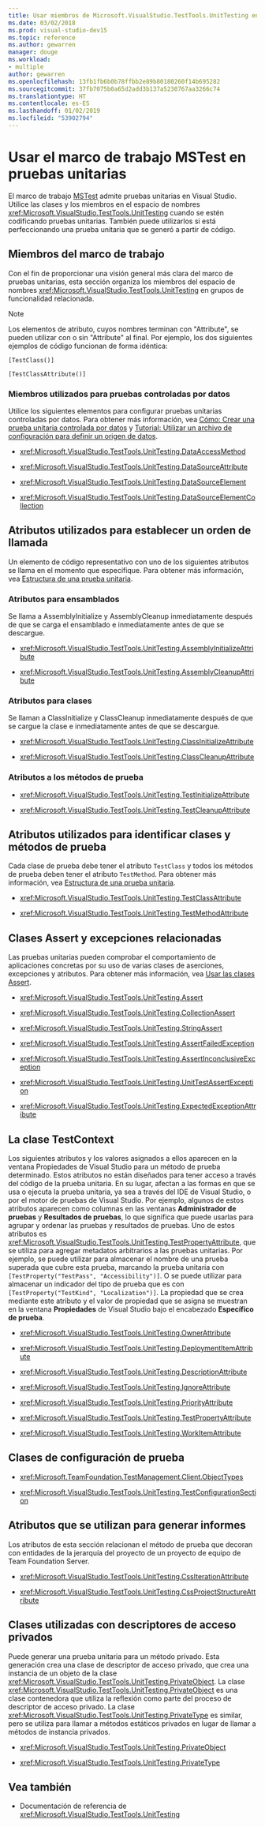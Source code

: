 ```yaml
---
title: Usar miembros de Microsoft.VisualStudio.TestTools.UnitTesting en pruebas unitarias
ms.date: 03/02/2018
ms.prod: visual-studio-dev15
ms.topic: reference
ms.author: gewarren
manager: douge
ms.workload:
- multiple
author: gewarren
ms.openlocfilehash: 13fb1fb6b0b78ffbb2e89b80180260f14b695282
ms.sourcegitcommit: 37fb7075b0a65d2add3b137a5230767aa3266c74
ms.translationtype: HT
ms.contentlocale: es-ES
ms.lasthandoff: 01/02/2019
ms.locfileid: "53902794"
---
```

# <a name="use-the-mstest-framework-in-unit-tests"></a>Usar el marco de trabajo MSTest en pruebas unitarias

El marco de trabajo [MSTest](<xref:Microsoft.VisualStudio.TestTools.UnitTesting>) admite pruebas unitarias en Visual Studio. Utilice las clases y los miembros en el espacio de nombres <xref:Microsoft.VisualStudio.TestTools.UnitTesting> cuando se estén codificando pruebas unitarias. También puede utilizarlos si está perfeccionando una prueba unitaria que se generó a partir de código.

## <a name="framework-members"></a>Miembros del marco de trabajo

Con el fin de proporcionar una visión general más clara del marco de pruebas unitarias, esta sección organiza los miembros del espacio de nombres <xref:Microsoft.VisualStudio.TestTools.UnitTesting> en grupos de funcionalidad relacionada.

> [!NOTE]
> Los elementos de atributo, cuyos nombres terminan con "Attribute", se pueden utilizar con o sin "Attribute" al final. Por ejemplo, los dos siguientes ejemplos de código funcionan de forma idéntica:
>
> `[TestClass()]`
>
> `[TestClassAttribute()]`

### <a name="members-used-for-data-driven-testing"></a>Miembros utilizados para pruebas controladas por datos

Utilice los siguientes elementos para configurar pruebas unitarias controladas por datos. Para obtener más información, vea [Cómo: Crear una prueba unitaria controlada por datos](../test/how-to-create-a-data-driven-unit-test.md) y [Tutorial: Utilizar un archivo de configuración para definir un origen de datos](../test/walkthrough-using-a-configuration-file-to-define-a-data-source.md).

- <xref:Microsoft.VisualStudio.TestTools.UnitTesting.DataAccessMethod>

- <xref:Microsoft.VisualStudio.TestTools.UnitTesting.DataSourceAttribute>

- <xref:Microsoft.VisualStudio.TestTools.UnitTesting.DataSourceElement>

- <xref:Microsoft.VisualStudio.TestTools.UnitTesting.DataSourceElementCollection>

## <a name="attributes-used-to-establish-a-calling-order"></a>Atributos utilizados para establecer un orden de llamada

Un elemento de código representativo con uno de los siguientes atributos se llama en el momento que especifique. Para obtener más información, vea [Estructura de una prueba unitaria](https://msdn.microsoft.com/a03d1ee7-9999-4e7c-85df-7d9073976144).

### <a name="attributes-for-assemblies"></a>Atributos para ensamblados

Se llama a AssemblyInitialize y AssemblyCleanup inmediatamente después de que se carga el ensamblado e inmediatamente antes de que se descargue.

- <xref:Microsoft.VisualStudio.TestTools.UnitTesting.AssemblyInitializeAttribute>

- <xref:Microsoft.VisualStudio.TestTools.UnitTesting.AssemblyCleanupAttribute>

### <a name="attributes-for-classes"></a>Atributos para clases

Se llaman a ClassInitialize y ClassCleanup inmediatamente después de que se cargue la clase e inmediatamente antes de que se descargue.

- <xref:Microsoft.VisualStudio.TestTools.UnitTesting.ClassInitializeAttribute>

- <xref:Microsoft.VisualStudio.TestTools.UnitTesting.ClassCleanupAttribute>

### <a name="attributes-for-test-methods"></a>Atributos a los métodos de prueba

- <xref:Microsoft.VisualStudio.TestTools.UnitTesting.TestInitializeAttribute>

- <xref:Microsoft.VisualStudio.TestTools.UnitTesting.TestCleanupAttribute>

## <a name="attributes-used-to-identify-test-classes-and-methods"></a>Atributos utilizados para identificar clases y métodos de prueba

Cada clase de prueba debe tener el atributo `TestClass` y todos los métodos de prueba deben tener el atributo `TestMethod`. Para obtener más información, vea [Estructura de una prueba unitaria](https://msdn.microsoft.com/a03d1ee7-9999-4e7c-85df-7d9073976144).

- <xref:Microsoft.VisualStudio.TestTools.UnitTesting.TestClassAttribute>

- <xref:Microsoft.VisualStudio.TestTools.UnitTesting.TestMethodAttribute>

## <a name="assert-classes-and-related-exceptions"></a>Clases Assert y excepciones relacionadas

Las pruebas unitarias pueden comprobar el comportamiento de aplicaciones concretas por su uso de varias clases de aserciones, excepciones y atributos. Para obtener más información, vea [Usar las clases Assert](../test/using-the-assert-classes.md).

- <xref:Microsoft.VisualStudio.TestTools.UnitTesting.Assert>

- <xref:Microsoft.VisualStudio.TestTools.UnitTesting.CollectionAssert>

- <xref:Microsoft.VisualStudio.TestTools.UnitTesting.StringAssert>

- <xref:Microsoft.VisualStudio.TestTools.UnitTesting.AssertFailedException>

- <xref:Microsoft.VisualStudio.TestTools.UnitTesting.AssertInconclusiveException>

- <xref:Microsoft.VisualStudio.TestTools.UnitTesting.UnitTestAssertException>

- <xref:Microsoft.VisualStudio.TestTools.UnitTesting.ExpectedExceptionAttribute>

## <a name="the-testcontext-class"></a>La clase TestContext

Los siguientes atributos y los valores asignados a ellos aparecen en la ventana Propiedades de Visual Studio para un método de prueba determinado. Estos atributos no están diseñados para tener acceso a través del código de la prueba unitaria. En su lugar, afectan a las formas en que se usa o ejecuta la prueba unitaria, ya sea a través del IDE de Visual Studio, o por el motor de pruebas de Visual Studio. Por ejemplo, algunos de estos atributos aparecen como columnas en las ventanas **Administrador de pruebas** y **Resultados de pruebas**, lo que significa que puede usarlas para agrupar y ordenar las pruebas y resultados de pruebas. Uno de estos atributos es <xref:Microsoft.VisualStudio.TestTools.UnitTesting.TestPropertyAttribute>, que se utiliza para agregar metadatos arbitrarios a las pruebas unitarias. Por ejemplo, se puede utilizar para almacenar el nombre de una prueba superada que cubre esta prueba, marcando la prueba unitaria con `[TestProperty("TestPass", "Accessibility")]`. O se puede utilizar para almacenar un indicador del tipo de prueba que es con `[TestProperty("TestKind", "Localization")]`. La propiedad que se crea mediante este atributo y el valor de propiedad que se asigna se muestran en la ventana **Propiedades** de Visual Studio bajo el encabezado **Específico de prueba**.

- <xref:Microsoft.VisualStudio.TestTools.UnitTesting.OwnerAttribute>

- <xref:Microsoft.VisualStudio.TestTools.UnitTesting.DeploymentItemAttribute>

- <xref:Microsoft.VisualStudio.TestTools.UnitTesting.DescriptionAttribute>

- <xref:Microsoft.VisualStudio.TestTools.UnitTesting.IgnoreAttribute>

- <xref:Microsoft.VisualStudio.TestTools.UnitTesting.PriorityAttribute>

- <xref:Microsoft.VisualStudio.TestTools.UnitTesting.TestPropertyAttribute>

- <xref:Microsoft.VisualStudio.TestTools.UnitTesting.WorkItemAttribute>

## <a name="test-configuration-classes"></a>Clases de configuración de prueba

- <xref:Microsoft.TeamFoundation.TestManagement.Client.ObjectTypes>

- <xref:Microsoft.VisualStudio.TestTools.UnitTesting.TestConfigurationSection>

## <a name="attributes-used-to-generate-reports"></a>Atributos que se utilizan para generar informes

Los atributos de esta sección relacionan el método de prueba que decoran con entidades de la jerarquía del proyecto de un proyecto de equipo de Team Foundation Server.

- <xref:Microsoft.VisualStudio.TestTools.UnitTesting.CssIterationAttribute>

- <xref:Microsoft.VisualStudio.TestTools.UnitTesting.CssProjectStructureAttribute>

## <a name="classes-used-with-private-accessors"></a>Clases utilizadas con descriptores de acceso privados

Puede generar una prueba unitaria para un método privado. Esta generación crea una clase de descriptor de acceso privado, que crea una instancia de un objeto de la clase <xref:Microsoft.VisualStudio.TestTools.UnitTesting.PrivateObject>. La clase <xref:Microsoft.VisualStudio.TestTools.UnitTesting.PrivateObject> es una clase contenedora que utiliza la reflexión como parte del proceso de descriptor de acceso privado. La clase <xref:Microsoft.VisualStudio.TestTools.UnitTesting.PrivateType> es similar, pero se utiliza para llamar a métodos estáticos privados en lugar de llamar a métodos de instancia privados.

- <xref:Microsoft.VisualStudio.TestTools.UnitTesting.PrivateObject>

- <xref:Microsoft.VisualStudio.TestTools.UnitTesting.PrivateType>

## <a name="see-also"></a>Vea también

- Documentación de referencia de <xref:Microsoft.VisualStudio.TestTools.UnitTesting>
